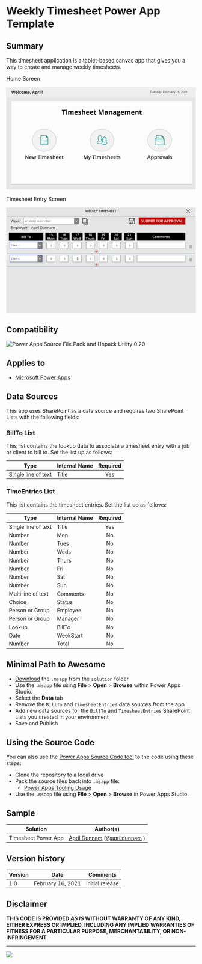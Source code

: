 # Weekly Timesheet Power App Template

## Summary

This timesheet application is a tablet-based canvas app that gives you a way to create and manage weekly timesheets.

Home Screen

![home screen](./assets/TimesheetHomeScreen.png)  

Timesheet Entry Screen

![timesheet entry screen](./assets/TimesheetEntryScreen.png)  


## Compatibility

![Power Apps Source File Pack and Unpack Utility 0.20](https://img.shields.io/badge/PSAopa-0.20-green.svg)

## Applies to

* [Microsoft Power Apps](https://docs.microsoft.com/powerapps/)

## Data Sources
 
This app uses SharePoint as a data source and requires two SharePoint Lists with the following fields:

### BillTo List

This list contains the lookup data to associate a timesheet entry with a job or client to bill to.  Set the list up as follows:

|Type|Internal Name|Required|
|---|---|:---:|
|Single line of text|Title|Yes|

### TimeEntries List

This list contains the timesheet entries.  Set the list up as follows:

|Type|Internal Name|Required|
|---|---|:---:|
|Single line of text|Title|Yes|
|Number|Mon|No|
|Number|Tues|No|
|Number|Weds|No|
|Number|Thurs|No|
|Number|Fri|No|
|Number|Sat|No|
|Number|Sun|No|
|Multi line of text|Comments|No|
|Choice|Status|No|
|Person or Group|Employee|No|
|Person or Group|Manager|No|
|Lookup|BillTo|No|
|Date|WeekStart|No|
|Number|Total|No|

## Minimal Path to Awesome

* [Download](https://github.com/pnp/powerapps-samples/blob/main/samples/Timesheet/solution/WeeklyTimesheet.msapp) the `.msapp` from the `solution` folder
* Use the `.msapp` file using **File** > **Open** > **Browse** within Power Apps Studio.
* Select the **Data** tab
* Remove the `BillTo` and `TimesheetEntries` data sources from the app
* Add new data sources for the `BillTo` and `TimesheetEntries` SharePoint Lists you created in your environment
* Save and Publish

## Using the Source Code

  You can also use the [Power Apps Source Code tool](https://github.com/microsoft/PowerApps-Language-Tooling) to the code using these steps:

* Clone the repository to a local drive
* Pack the source files back into `.msapp` file:
  * [Power Apps Tooling Usage](https://github.com/microsoft/PowerApps-Language-Tooling)
* Use the `.msapp` file using **File** > **Open** > **Browse** in Power Apps Studio.


## Sample

Solution|Author(s)
--------|---------
Timesheet Power App | [April Dunnam](https://github.com/aprildunnam) ([@aprildunnam](https://www.twitter.com/aprildunnam) )

## Version history

Version|Date|Comments
-------|----|--------
1.0|February 16, 2021|Initial release


## Disclaimer

**THIS CODE IS PROVIDED *AS IS* WITHOUT WARRANTY OF ANY KIND, EITHER EXPRESS OR IMPLIED, INCLUDING ANY IMPLIED WARRANTIES OF FITNESS FOR A PARTICULAR PURPOSE, MERCHANTABILITY, OR NON-INFRINGEMENT.**

---
<img src="https://telemetry.sharepointpnp.com/powerapps-samples/samples/timesheet" />